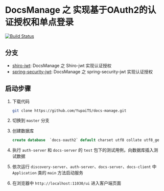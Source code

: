# DocsManage 之 实现基于OAuth2的认证授权和单点登录

[![Build Status](https://travis-ci.com/YupaiTS/docs-manage.svg?branch=master)](https://travis-ci.com/YupaiTS/docs-manage)

## 分支

- [shiro-jwt](https://github.com/YupaiTS/docs-manage/tree/shiro-jwt): DocsManage 之 Shiro-jwt 实现认证授权
- [spring-security-jwt](https://github.com/YupaiTS/docs-manage/tree/spring-security-jwt): DocsManage 之 spring-security-jwt 实现认证授权

## 启动步骤

1. 下载代码

    ```bash
    git clone https://github.com/YupaiTS/docs-manage.git
    ```

1. 切换到 `master` 分支

1. 创建数据库

    ```sql
    create database  `docs-oauth2` default charset utf8 collate utf8_general_ci;
    ```

1. 执行 `auth-server` 和 `docs-server` 的 `test` 包下的测试用例，向数据库插入测试数据

1. 依次运行 `discovery-server`、`auth-server`、`docs-server`、`docs-client` 中 `Application` 类的 `main` 方法启动服务

1. 在浏览器中 `http://localhost:11030/ui` 进入客户端页面
